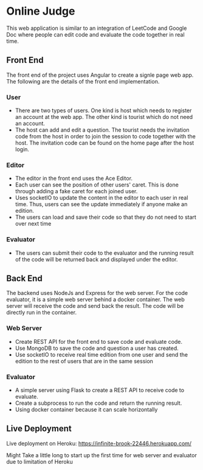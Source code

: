 # Online Judge
This web application is similar to an integration of LeetCode and Google Doc where people can edit code and evaluate the code together in real time.

## Front End
The front end of the project uses Angular to create a signle page web app. The following are the details of the front end implementation.

### User
- There are two types of users. One kind is host which needs to register an account at the web app. The other kind is tourist which do not need an account.
- The host can add and edit a question. The tourist needs the invitation code from the host in order to join the session to code together with the host. The invitation code can be found on the home page after the host login.

### Editor
- The editor in the front end uses the Ace Editor. 
- Each user can see the position of other users' caret. This is done through adding a fake caret for each joined user. 
- Uses socketIO to update the content in the editor to each user in real time. Thus, users can see the update immediately if anyone make an edition.
- The users can load and save their code so that they do not need to start over next time

### Evaluator
- The users can submit their code to the evaluator and the running result of the code will be returned back and displayed under the editor.

## Back End
The backend uses NodeJs and Express for the web server. For the code evaluator, it is a simple web server behind a docker container. The web server will receive the code and send back the result. The code will be directly run in the container.

### Web Server
- Create REST API for the front end to save code and evaluate code. 
- Use MongoDB to save the code and question a user has created.
- Use socketIO to receive real time edition from one user and send the edition to the rest of users that are in the same session

### Evaluator
- A simple server using Flask to create a REST API to receive code to evaluate.
- Create a subprocess to run the code and return the running result.
- Using docker container because it can scale horizontally

## Live Deployment
Live deployment on Heroku: https://infinite-brook-22446.herokuapp.com/

Might Take a little long to start up the first time for web server and evaluator due to limitation of Heroku
